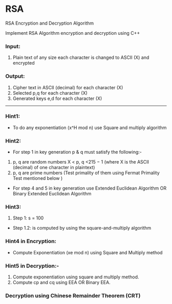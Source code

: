 # RSA
RSA Encryption and Decryption Algorithm


Implement RSA Algorithm encryption and decryption using C++

### Input: 
1. Plain text of any size each character is changed to ASCII (X) and encrypted 

### Output: 
1. Cipher text in ASCII (decimal) for each character (X) 
2. Selected p,q for each character (X) 
3. Generated keys e,d for each character (X)
---------------------------------------------------------------

### Hint1:
- To do any exponentiation (x^H mod n) use Square and multiply algorithm

### Hint2: 
- For step 1 in key generation p & q must satisfy the following:- 
1. p, q are random numbers X < p, q <215 − 1 (where X is the ASCII (decimal) of one character in plaintext) 
2. p, q are prime numbers (Test primality of them using Fermat Primality Test mentioned below ) 
- For step 4 and 5 in key generation use Extended Euclidean Algorithm OR Binary Extended Euclidean Algorithm

### Hint3: 
1. Step 1: s = 100 
- Step 1.2: is computed by using the square-and-multiply algorithm

### Hint4 in Encryption: 
- Compute Exponentiation (xe mod n) using Square and Multiply method

### Hint5 in Decryption:- 
1. Compute exponentiation using square and multiply method. 
2. Compute cp and cq using EEA OR Binary EEA.
### Decryption using Chinese Remainder Theorem (CRT)
